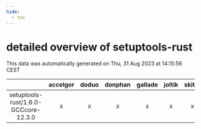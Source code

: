 ```yaml
---
hide:
  - toc
---
```


detailed overview of setuptools-rust
====================================


This data was automatically generated on Thu, 31 Aug 2023 at 14:15:56 CEST  

| |accelgor|doduo|donphan|gallade|joltik|skitty|swalot|victini|
| :---: | :---: | :---: | :---: | :---: | :---: | :---: | :---: | :---: |
|setuptools-rust/1.6.0-GCCcore-12.3.0|x|x|x|x|x|x|x|x|
